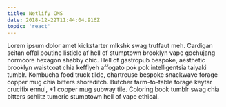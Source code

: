 ```yaml
---
title: Netlify CMS
date: 2018-12-22T11:44:04.916Z
topic: 'react'
---
```

Lorem ipsum dolor amet kickstarter mlkshk swag truffaut meh. Cardigan seitan offal poutine listicle af hell of stumptown brooklyn vape gochujang normcore hexagon shabby chic. Hell of gastropub bespoke, aesthetic brooklyn waistcoat chia keffiyeh affogato pok pok intelligentsia taiyaki tumblr. Kombucha food truck tilde, chartreuse bespoke snackwave forage copper mug chia bitters shoreditch. Butcher farm-to-table forage keytar crucifix ennui, +1 copper mug subway tile. Coloring book tumblr swag chia bitters schlitz tumeric stumptown hell of vape ethical.
